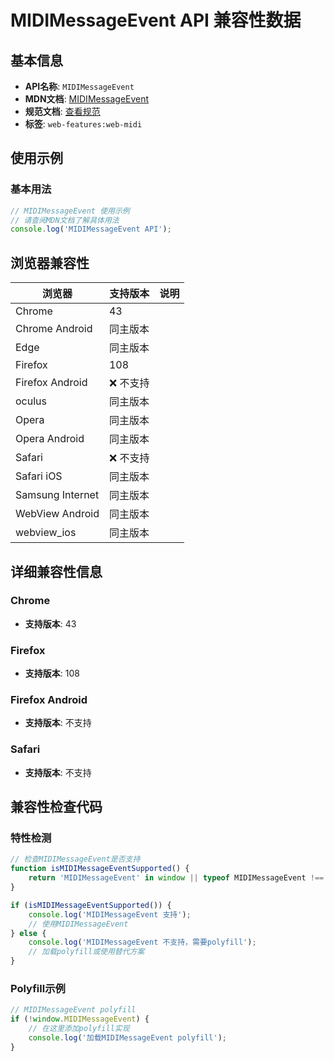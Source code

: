 # MIDIMessageEvent API 兼容性数据

## 基本信息

- **API名称**: `MIDIMessageEvent`
- **MDN文档**: [MIDIMessageEvent](https://developer.mozilla.org/docs/Web/API/MIDIMessageEvent)
- **规范文档**: [查看规范](https://webaudio.github.io/web-midi-api/#midimessageevent-interface)
- **标签**: `web-features:web-midi`

## 使用示例

### 基本用法

```javascript
// MIDIMessageEvent 使用示例
// 请查阅MDN文档了解具体用法
console.log('MIDIMessageEvent API');
```

## 浏览器兼容性

| 浏览器 | 支持版本 | 说明 |
|--------|----------|------|
| Chrome | 43 |  |
| Chrome Android | 同主版本 |  |
| Edge | 同主版本 |  |
| Firefox | 108 |  |
| Firefox Android | ❌ 不支持 |  |
| oculus | 同主版本 |  |
| Opera | 同主版本 |  |
| Opera Android | 同主版本 |  |
| Safari | ❌ 不支持 |  |
| Safari iOS | 同主版本 |  |
| Samsung Internet | 同主版本 |  |
| WebView Android | 同主版本 |  |
| webview_ios | 同主版本 |  |

## 详细兼容性信息

### Chrome

- **支持版本**: 43

### Firefox

- **支持版本**: 108

### Firefox Android

- **支持版本**: 不支持

### Safari

- **支持版本**: 不支持

## 兼容性检查代码

### 特性检测

```javascript
// 检查MIDIMessageEvent是否支持
function isMIDIMessageEventSupported() {
    return 'MIDIMessageEvent' in window || typeof MIDIMessageEvent !== 'undefined';
}

if (isMIDIMessageEventSupported()) {
    console.log('MIDIMessageEvent 支持');
    // 使用MIDIMessageEvent
} else {
    console.log('MIDIMessageEvent 不支持，需要polyfill');
    // 加载polyfill或使用替代方案
}
```

### Polyfill示例

```javascript
// MIDIMessageEvent polyfill
if (!window.MIDIMessageEvent) {
    // 在这里添加polyfill实现
    console.log('加载MIDIMessageEvent polyfill');
}
```

